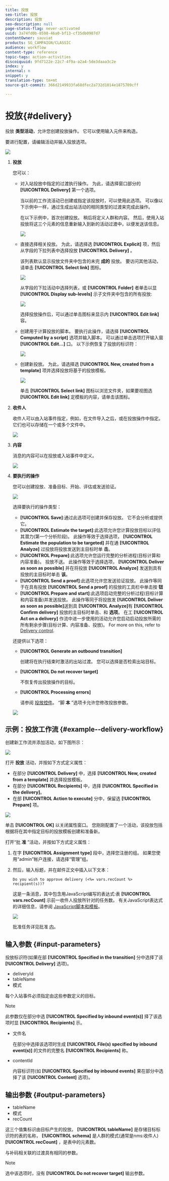 ```yaml
---
title: 投放
seo-title: 投放
description: 投放
seo-description: null
page-status-flag: never-activated
uuid: 3a74fd0b-8598-46a0-bf13-cf35db0987d7
contentOwner: sauviat
products: SG_CAMPAIGN/CLASSIC
audience: workflow
content-type: reference
topic-tags: action-activities
discoiquuid: 9fd7122e-22c7-4f9a-a2a4-5de3daaa3c2e
index: y
internal: n
snippet: y
translation-type: tm+mt
source-git-commit: 366d2149933fa68dfec2a732d1014e1875709cff

---
```



# 投放{#delivery}

投放 **类型活动**，允许您创建投放操作。 它可以使用输入元件来构造。

要进行配置，请编辑活动并输入投放选项。

![](assets/edit_diffusion.png)

1. **投放**

   您可以：

   * 对入站投放中指定的过渡执行操作。 为此，请选择窗口部分的 **[!UICONTROL Delivery]** 第一个选项。

      当以前的工作流活动已创建或指定该投放时，可以使用此选项。 可以像以下示例中一样，通过生成出站活动的相同类型的过渡来完成此操作。

      在以下示例中，首次创建投放。 稍后将定义人群和内容。 然后，使用入站投放将这三个元素的信息重新输入到新的活动过渡中，以便发送该信息。

      ![](assets/specified_transition_option_exemple.png)

   * 直接选择相关投放。 为此，请选择选 **[!UICONTROL Explicit]** 项，然后从字段的下拉列表中选择投放 **[!UICONTROL Delivery]** 。

      该列表默认显示投放文件夹中包含的未完 **成的** 投放。 要访问其他活动，请单击 **[!UICONTROL Select link]** 图标。

      ![](assets/diffusion_edit_1.png)

      从字段的下拉活动中选择列表，或 **[!UICONTROL Folder]** 者单击以显 **[!UICONTROL Display sub-levels]** 示子文件夹中包含的所有投放:

      ![](assets/diffusion_edit_2.png)

      选择投放操作后，可以通过单击图标来显示内 **[!UICONTROL Edit link]** 容。

   * 创建用于计算投放的脚本。 要执行此操作，请选择 **[!UICONTROL Computed by a script]** 选项并输入脚本。 可以通过单击选项打开输入窗 **[!UICONTROL Edit...]** 口。 以下示例恢复了投放的标识符：

      ![](assets/diffusion_edit_3.png)

   * 创建新投放。 为此，请选择选 **[!UICONTROL New, created from a template]** 项并选择投放将基于的投放模板。

      ![](assets/diffusion_edit_4.png)

      单击 **[!UICONTROL Select link]** 图标以浏览文件夹，如果要视图选 **[!UICONTROL Edit link]** 定模板的内容，请单击该图标。

1. **收件人**

   收件人可以由入站事件指定，例如，在文件导入之后，或在投放操作中指定。 它们也可以存储在一个或多个文件中。

   ![](assets/diffusion_edit_5.png)

1. **内容**

   消息的内容可以在投放或入站事件中定义。

   ![](assets/diffusion_edit_6.png)

1. **要执行的操作**

   您可以创建投放、准备目标、开始、评估或发送验证。

   ![](assets/diffusion_edit_7.png)

   选择要执行的操作类型：

   * **[!UICONTROL Save]**:通过此选项可创建并保存投放。 它不会分析或提供它。
   * **[!UICONTROL Estimate the target]**:此选项允许您计算投放目标以评估其潜力(第一个分析阶段)。 此操作等效于选择选项， **[!UICONTROL Estimate the population to be targeted]** 并在通 **[!UICONTROL Analyze]** 过投放将投放发送到主目标时单 **击**。
   * **[!UICONTROL Prepare]**:此选项允许您运行完整的分析进程(目标计算和内容准备)。 投放不送。 此操作等效于选择选项， **[!UICONTROL Deliver as soon as possible]** 并在将投放 **[!UICONTROL Analyze]** 发送到具有投放的主目标时单击 **该**。
   * **[!UICONTROL Send a proof]**:此选项允许您发送验证投放。 此操作等同于在具有投放 **[!UICONTROL Send a proof]** 的投放的工具栏中单击按 **钮**
   * **[!UICONTROL Prepare and start]**:此选项启动完整的分析过程(目标计算和内容准备)并发送投放。 此操作等同于将投放发 **[!UICONTROL Deliver as soon as possible]**&#x200B;送到具 **[!UICONTROL Analyze]**&#x200B;有 **[!UICONTROL Confirm delivery]** 投放的主目标时单击、和 **选项**。
   在工 **[!UICONTROL Act on a delivery]** 作流中进一步使用的活动允许您启动启动投放所需的所有剩余步骤(目标计算、内容准备、投放)。 For more on this, refer to [Delivery control](../../workflow/using/delivery-control.md).

   还提供以下选项：

   * **[!UICONTROL Generate an outbound transition]**

      创建将在执行结束时激活的出站过渡。 您可以选择是否检索出站目标。

   * **[!UICONTROL Do not recover target]**

      不恢复传出投放操作的目标。

   * **[!UICONTROL Processing errors]**

      请参阅 [投放控件](../../workflow/using/delivery-control.md)。
   “脚 **本** ”选项卡允许您修改投放参数。

   ![](assets/edit_diffusion_fil_script.png)

## 示例：投放工作流 {#example--delivery-workflow}

创建新工作流并添加活动，如下图所示：

![](assets/new-workflow-5.png)

打开 **投放** 活动，并按如下方式定义属性：

* 在部分 **[!UICONTROL Delivery]** 中，选择 **[!UICONTROL New, created from a template]** 并选择投放模板。
* 在部分 **[!UICONTROL Recipients]** 中，选择 **[!UICONTROL Specified in the delivery]**。
* 在部 **[!UICONTROL Action to execute]** 分中，保留选 **[!UICONTROL Prepare]** 项。

![](assets/new-workflow-param-delivery.png)

单击 **[!UICONTROL OK]** 以关闭属性窗口。 您刚刚配置了一个活动，该投放包括根据将在其中指定目标的投放模板创建和准备新。

打开“批 **准** ”活动，并按如下方式定义属性：

1. 在字 **[!UICONTROL Assignment type]** 段中，选择您注册的组。 如果您使用“admin”帐户连接，请选择“管理”组。
1. 然后，输入标题，并在邮件正文中插入以下文本：

   ```
   Do you wish to approve delivery (<%= vars.recCount %> recipient(s))?
   ```

   这是一条消息，其中包含用JavaScript编写的表达式:表 **[!UICONTROL vars.recCount]** 示前一收件人投放所针对的任务数。 有关JavaScript表达式的详细信息，请参阅 [JavaScript脚本和模板](../../workflow/using/javascript-scripts-and-templates.md)。

   ![](assets/new-workflow-param-validation.png)

   批准任务详见批准 [内](../../workflow/using/approval.md)。

## 输入参数 {#input-parameters}

投放标识符(如果在部 **[!UICONTROL Specified in the transition]** 分中选择了该 **[!UICONTROL Delivery]** 选项)。

* deliveryId
* tableName
* 模式

每个入站事件必须指定由这些参数定义的目标。

>[!NOTE]
>
>此参数仅在部分中选 **[!UICONTROL Specified by inbound event(s)]** 择了该选项时显 **[!UICONTROL Recipients]** 示。

* 文件名

   在部分中选择该选项时生成 **[!UICONTROL File(s) specified by inbound event(s)]** 的文件的完整名 **[!UICONTROL Recipients]** 称。

* contentId

   内容标识符(如 **[!UICONTROL Specified by inbound events]** 果在部分中选择了该 **[!UICONTROL Content]** 选项)。

## 输出参数 {#output-parameters}

* tableName
* 模式
* recCount

这三个值集标识由目标产生的投放。 **[!UICONTROL tableName]** 是存储目标标识符的表的名称， **[!UICONTROL schema]** 是人群的模式(通常是nms:收件人) **[!UICONTROL recCount]** ，是表中的元素数。

与补码相关联的过渡具有相同的参数。

>[!NOTE]
>
>选中该选项时，没有 **[!UICONTROL Do not recover target]** 输出参数。

